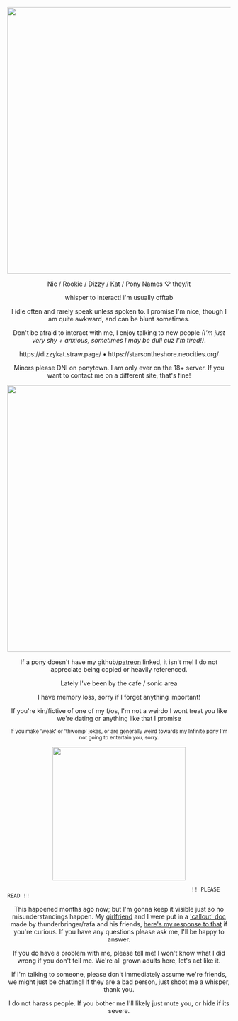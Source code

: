 <p align="center"> <img width="600" src="https://64.media.tumblr.com/584a851f049327db7a1286dc9bfe32e8/4c240f87beecd706-19/s1280x1920/717fd06574812fafd5a9b687eb6e6d8317dbfae7.png"> </p>
<p align="center"> Nic / Rookie / Dizzy / Kat / Pony Names ♡ they/it </p>
<p align="center"> whisper to interact! i'm usually offtab </p>
<p align="center"> I idle often and rarely speak unless spoken to. I promise I'm nice, though I am quite awkward, and can be blunt sometimes.</p>
<p align="center"> Don't be afraid to interact with me, I enjoy talking to new people <i>(I'm just very shy + anxious, sometimes I may be dull cuz I'm tired!)</i>. </p>
<p align="center"> https://dizzykat.straw.page/ • https://starsontheshore.neocities.org/ </p>
<p align="center"> Minors please DNI on ponytown. I am only ever on the 18+ server. If you want to contact me on a different site, that's fine! </p>
<p align="center"> <img width="600" src="https://64.media.tumblr.com/f0e725e1f06c7ee67514e0a789ead7ca/cb7d539e66f4e955-ae/s1280x1920/6f249e5c439b60f7f1c4b959e89ca41d74ed365f.gif"> </p>
<p align="center"> If a pony doesn't have my github/<a href="https://www.patreon.com/DizzyKat">patreon</a> linked, it isn't me! I do not appreciate being copied or heavily referenced. </p>
<p align="center"> Lately I've been by the cafe / sonic area </p>
<p align="center"> I have memory loss, sorry if I forget anything important! </p>
<p align="center"> If you're kin/fictive of one of my f/os, I'm not a weirdo I wont treat you like we're dating or anything like that I promise </p>
<p align="center"><sub>If you make 'weak' or 'thwomp' jokes, or are generally weird towards my Infinite pony I'm not going to entertain you, sorry.</sub></p>
<p align="center"> <img width="300" src="https://64.media.tumblr.com/7cb93d58642af749476adbc124e3178e/4c240f87beecd706-21/s1280x1920/318147396dba56b91a95d9a92193734aaf0e2202.gif"> </p>


                                                              !! PLEASE READ !!

<p align="center">This happened months ago now; but I'm gonna keep it visible just so no misunderstandings happen. My <a href="https://github.com/scourgesisters">girlfriend</a> and I were put in a <a href="https://docs.google.com/document/d/1OeYdNVrhPUUuWY5ePx63WMTl1CMvlFAUmNR-lpOvrgI/edit?tab=t.0">'callout' doc</a> made by thunderbringer/rafa and his friends, <a href="https://spamaltpage.straw.page/">here's my response to that</a> if you're curious. If you have any questions please ask me, I'll be happy to answer.

<p align="center">If you do have a problem with me, please tell me! I won't know what I did wrong if you don't tell me. We're all grown adults here, let's act like it. </p>

<p align="center">If I'm talking to someone, please don't immediately assume we're friends, we might just be chatting! If they are a bad person, just shoot me a whisper, thank you.</p>

<p align="center">I do not harass people. If you bother me I'll likely just mute you, or hide if its severe.</p>

